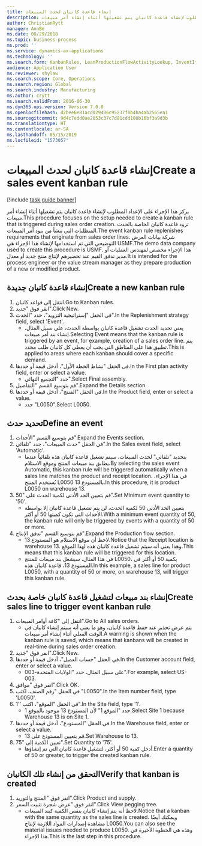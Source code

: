 ```yaml
---
title: إنشاء قاعدة كانبان لحدث المبيعات
description: يركز هذا الإجراء على الإعداد المطلوب لإنشاء قاعدة كانبان يتم تشغيلها أثناء إنشاء أمر مبيعات.
author: ChristianRytt
manager: AnnBe
ms.date: 08/29/2018
ms.topic: business-process
ms.prod: ''
ms.service: dynamics-ax-applications
ms.technology: ''
ms.search.form: KanbanRules, LeanProductionFlowActivityLookup, InventItemIdLookupSimple, SalesTableListPage, SalesCreateOrder, SalesTable, LeanPeggingTree
audience: Application User
ms.reviewer: shylaw
ms.search.scope: Core, Operations
ms.search.region: Global
ms.search.industry: Manufacturing
ms.author: crytt
ms.search.validFrom: 2016-06-30
ms.dyn365.ops.version: Version 7.0.0
ms.openlocfilehash: d2bee6e81acd029406c95237f0b4ba4ab2565ea1
ms.sourcegitcommit: 9d4c7edd0ae2053c37c7d81cdd180b16bf3a9d3b
ms.translationtype: HT
ms.contentlocale: ar-SA
ms.lasthandoff: 05/15/2019
ms.locfileid: "1573057"
---
```

# <a name="create-a-sales-event-kanban-rule"></a><span data-ttu-id="7e481-103">إنشاء قاعدة كانبان لحدث المبيعات</span><span class="sxs-lookup"><span data-stu-id="7e481-103">Create a sales event kanban rule</span></span>

[!include [task guide banner](../../includes/task-guide-banner.md)]

<span data-ttu-id="7e481-104">يركز هذا الإجراء على الإعداد المطلوب لإنشاء قاعدة كانبان يتم تشغيلها أثناء إنشاء أمر مبيعات.</span><span class="sxs-lookup"><span data-stu-id="7e481-104">This procedure focuses on the setup needed to create a kanban rule that is triggered during sales order creation.</span></span> <span data-ttu-id="7e481-105">تزود قاعدة كانبان الخاصة بالحدث المتطلبات التي تنشأ من بنود أمر المبيعات.</span><span class="sxs-lookup"><span data-stu-id="7e481-105">The event kanban rule replenishes requirements that originate from sales order lines.</span></span> <span data-ttu-id="7e481-106">شركة بيانات العرض التوضيحي التي تم استخدامها لإنشاء هذا الإجراء هي USMF.</span><span class="sxs-lookup"><span data-stu-id="7e481-106">The demo data company used to create this procedure is USMF.</span></span> <span data-ttu-id="7e481-107">هذا الإجراء مخصص لمهندس العمليات أو مدير تدفق القيم عند تحضيرهم لإنتاج منتج جديد أو معدل.</span><span class="sxs-lookup"><span data-stu-id="7e481-107">It is intended for the process engineer or the value stream manager as they prepare production of a new or modified product.</span></span>




## <a name="create-a-new-kanban-rule"></a><span data-ttu-id="7e481-108">إنشاء قاعدة كانبان جديدة</span><span class="sxs-lookup"><span data-stu-id="7e481-108">Create a new kanban rule</span></span>
1. <span data-ttu-id="7e481-109">انتقل إلى قواعد كانبان.</span><span class="sxs-lookup"><span data-stu-id="7e481-109">Go to Kanban rules.</span></span>
2. <span data-ttu-id="7e481-110">انقر فوق "جديد".</span><span class="sxs-lookup"><span data-stu-id="7e481-110">Click New.</span></span>
3. <span data-ttu-id="7e481-111">في الحقل "إستراتيجية التزويد"، حدد "الحدث".</span><span class="sxs-lookup"><span data-stu-id="7e481-111">In the Replenishment strategy field, select 'Event'.</span></span>
    * <span data-ttu-id="7e481-112">يعني تحديد الحدث تشغيل قاعدة كانبان بواسطة الحدث، على سبيل المثال، إنشاء بند أمر مبيعات.</span><span class="sxs-lookup"><span data-stu-id="7e481-112">Selecting Event means that the kanban rule is triggered by an event, for example, creation of a sales order line.</span></span>   <span data-ttu-id="7e481-113">يتم تطبيق هذا على المناطق التي يجب أن يغطي كل كانبان طلب محدد.</span><span class="sxs-lookup"><span data-stu-id="7e481-113">This is applied to areas where each kanban should cover a specific demand.</span></span>  
4. <span data-ttu-id="7e481-114">في الحقل "نشاط الخطة الأول"، أدخل قيمة أو حددها.</span><span class="sxs-lookup"><span data-stu-id="7e481-114">In the First plan activity field, enter or select a value.</span></span>
    * <span data-ttu-id="7e481-115">حدد "التجميع النهائي".</span><span class="sxs-lookup"><span data-stu-id="7e481-115">Select Final assembly.</span></span>  
5. <span data-ttu-id="7e481-116">قم بتوسيع القسم "التفاصيل".</span><span class="sxs-lookup"><span data-stu-id="7e481-116">Expand the Details section.</span></span>
6. <span data-ttu-id="7e481-117">في الحقل "المنتج"، أدخل قيمة أو حددها.</span><span class="sxs-lookup"><span data-stu-id="7e481-117">In the Product field, enter or select a value.</span></span>
    * <span data-ttu-id="7e481-118">حدد "L0050".</span><span class="sxs-lookup"><span data-stu-id="7e481-118">Select L0050.</span></span>  

## <a name="define-an-event"></a><span data-ttu-id="7e481-119">تحديد حدث</span><span class="sxs-lookup"><span data-stu-id="7e481-119">Define an event</span></span>
1. <span data-ttu-id="7e481-120">قم بتوسيع القسم "الأحداث".</span><span class="sxs-lookup"><span data-stu-id="7e481-120">Expand the Events section.</span></span>
2. <span data-ttu-id="7e481-121">في الحقل "حدث المبيعات"، حدد "تلقائي".</span><span class="sxs-lookup"><span data-stu-id="7e481-121">In the Sales event field, select 'Automatic'.</span></span>
    * <span data-ttu-id="7e481-122">بتحديد "تلقائي" لحدث المبيعات، سيتم تشغيل قاعدة كانبان هذه تلقائياً عندما يطابق بند مبيعات المنتج وموقع الاستلام.</span><span class="sxs-lookup"><span data-stu-id="7e481-122">By selecting the sales event Automatic, this kanban rule will be triggered automatically when a sales line matches the product and receipt location.</span></span> <span data-ttu-id="7e481-123">في هذا الإجراء، يُستخدم المنتج L0050 بالمستودع 13.</span><span class="sxs-lookup"><span data-stu-id="7e481-123">In this procedure, it is product L0050 on warehouse 13.</span></span>  
3. <span data-ttu-id="7e481-124">قم بتعيين الحد الأدنى لكمية الحدث على "50".</span><span class="sxs-lookup"><span data-stu-id="7e481-124">Set Minimum event quantity to '50'.</span></span>
    * <span data-ttu-id="7e481-125">بتعيين الحد الأدنى 50 لكمية الحدث، لن يتم تشغيل قاعدة كانبان إلا بواسطة الأحداث التي تكون كميتها 50 أو أكثر.</span><span class="sxs-lookup"><span data-stu-id="7e481-125">With a minimum event quantity of 50, the kanban rule will only be triggered by events with a quantity of 50 or more.</span></span>  
4. <span data-ttu-id="7e481-126">قم بتوسيع القسم "تدفق الإنتاج".</span><span class="sxs-lookup"><span data-stu-id="7e481-126">Expand the Production flow section.</span></span>
    * <span data-ttu-id="7e481-127">لاحظ أن موقع الاستلام هو المستودع 13.</span><span class="sxs-lookup"><span data-stu-id="7e481-127">Notice that the Receipt location is warehouse 13.</span></span> <span data-ttu-id="7e481-128">وهذا يعني أنه سيتم تشغيل قاعدة كانبان هذه لهذا الموقع.</span><span class="sxs-lookup"><span data-stu-id="7e481-128">This means that this kanban rule will be triggered for this location.</span></span>  
    * <span data-ttu-id="7e481-129">في هذا المثال، سيشغل بند مبيعات للمنتج L0050، بكمية 50 أو أكثر في المستودع 13، قاعدة كانبان هذه.</span><span class="sxs-lookup"><span data-stu-id="7e481-129">In this example, a sales line for product L0050, with a quantity of 50 or more, on warehouse 13, will trigger this kanban rule.</span></span>  

## <a name="create-sales-line-to-trigger-event-kanban-rule"></a><span data-ttu-id="7e481-130">إنشاء بند مبيعات لتشغيل قاعدة كانبان خاصة بحدث</span><span class="sxs-lookup"><span data-stu-id="7e481-130">Create sales line to trigger event kanban rule</span></span>
1. <span data-ttu-id="7e481-131">انتقل إلى "كافة أوامر المبيعات‬".</span><span class="sxs-lookup"><span data-stu-id="7e481-131">Go to All sales orders.</span></span>
    * <span data-ttu-id="7e481-132">يتم عرض تحذير عند حفظ قاعدة كانبان، وهو ما يعني أنه سيتم إنشاء كانبان في الوقت الفعلي أثناء إنشاء أمر مبيعات.</span><span class="sxs-lookup"><span data-stu-id="7e481-132">A warning is shown when the kanban rule is saved, which means that kanbans will be created in real-time during sales order creation.</span></span>  
2. <span data-ttu-id="7e481-133">انقر فوق "جديد".</span><span class="sxs-lookup"><span data-stu-id="7e481-133">Click New.</span></span>
3. <span data-ttu-id="7e481-134">في الحقل "حساب العميل"، أدخل قيمة أو حددها.</span><span class="sxs-lookup"><span data-stu-id="7e481-134">In the Customer account field, enter or select a value.</span></span>
    * <span data-ttu-id="7e481-135">على سبيل المثال، حدد "الولايات المتحدة-003".</span><span class="sxs-lookup"><span data-stu-id="7e481-135">For example, select US-003.</span></span>  
4. <span data-ttu-id="7e481-136">انقر فوق "موافق".</span><span class="sxs-lookup"><span data-stu-id="7e481-136">Click OK.</span></span>
5. <span data-ttu-id="7e481-137">في الحقل "رقم الصنف، اكتب "L0050".</span><span class="sxs-lookup"><span data-stu-id="7e481-137">In the Item number field, type 'L0050'.</span></span>
6. <span data-ttu-id="7e481-138">في الحقل "الموقع"، اكتب ''1".</span><span class="sxs-lookup"><span data-stu-id="7e481-138">In the Site field, type '1'.</span></span>
    * <span data-ttu-id="7e481-139">حدد "الموقع 1" لأن المستودع 13 موجود بالموقع 1.</span><span class="sxs-lookup"><span data-stu-id="7e481-139">Select Site 1 because Warehouse 13 is on Site 1.</span></span>  
7. <span data-ttu-id="7e481-140">في الحقل "المستودع"، أدخل قيمة أو حددها.</span><span class="sxs-lookup"><span data-stu-id="7e481-140">In the Warehouse field, enter or select a value.</span></span>
    * <span data-ttu-id="7e481-141">قم بتعيين المستودع على 13.</span><span class="sxs-lookup"><span data-stu-id="7e481-141">Set Warehouse to 13.</span></span>  
8. <span data-ttu-id="7e481-142">تعيين الكمية إلى "75".</span><span class="sxs-lookup"><span data-stu-id="7e481-142">Set Quantity to '75'.</span></span>
    * <span data-ttu-id="7e481-143">أدخل كمية 50 أو أكثر، لتشغيل قاعدة كانبان التي تم إنشاؤها.</span><span class="sxs-lookup"><span data-stu-id="7e481-143">Enter a quantity of 50 or greater, to trigger the created kanban rule.</span></span>  

## <a name="verify-that-kanban-is-created"></a><span data-ttu-id="7e481-144">التحقق من إنشاء تلك الكانبان</span><span class="sxs-lookup"><span data-stu-id="7e481-144">Verify that kanban is created</span></span>
1. <span data-ttu-id="7e481-145">انقر فوق "المنتج والتوريد".</span><span class="sxs-lookup"><span data-stu-id="7e481-145">Click Product and supply.</span></span>
2. <span data-ttu-id="7e481-146">انقر فوق "عرض شجرة تثبيت السعر".</span><span class="sxs-lookup"><span data-stu-id="7e481-146">Click View pegging tree.</span></span>
    * <span data-ttu-id="7e481-147">لاحظ أنه يتم إنشاء كانبان بنفس الكمية كبند المبيعات.</span><span class="sxs-lookup"><span data-stu-id="7e481-147">Notice that a kanban with the same quantity as the sales line is created.</span></span> <span data-ttu-id="7e481-148">ويمكنك أيضًا مشاهدة إصدارات المواد اللازمة لإنتاج L0050.</span><span class="sxs-lookup"><span data-stu-id="7e481-148">You can also see the material issues needed to produce L0050.</span></span> <span data-ttu-id="7e481-149">وهذه هي الخطوة الأخيرة في هذا الإجراء.</span><span class="sxs-lookup"><span data-stu-id="7e481-149">This is the last step in this procedure.</span></span>  

